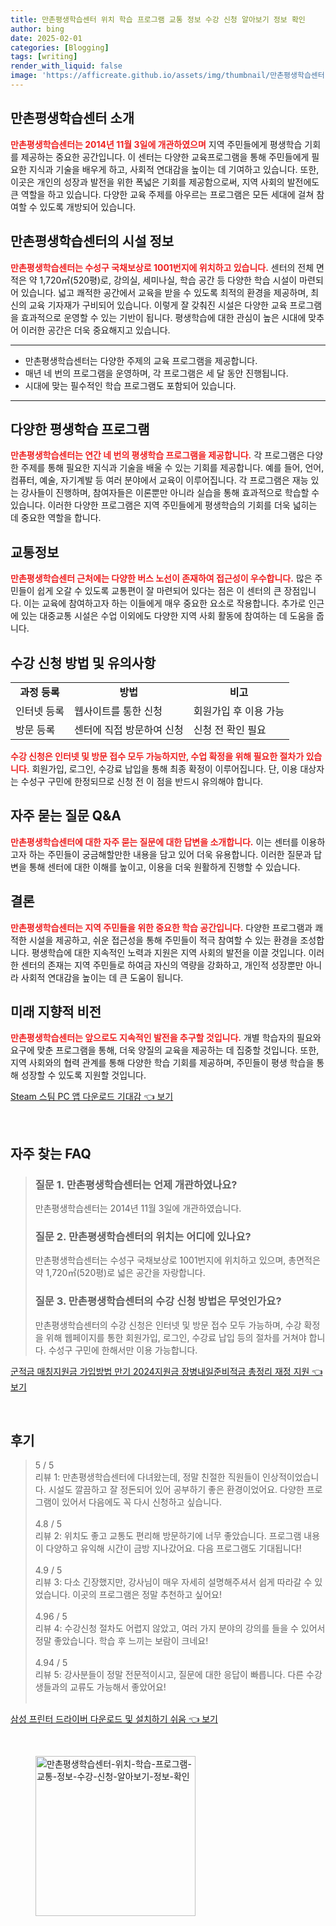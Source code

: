 ```yaml
---
title: 만촌평생학습센터 위치 학습 프로그램 교통 정보 수강 신청 알아보기 정보 확인
author: bing
date: 2025-02-01
categories: [Blogging]
tags: [writing]
render_with_liquid: false
image: 'https://afficreate.github.io/assets/img/thumbnail/만촌평생학습센터-위치-학습-프로그램-교통-정보-수강-신청-알아보기-정보-확인.webp'
---
```



<h2 id='만촌평생학습센터소개'>만촌평생학습센터 소개</h2>

<p><b><span style="color: #ee2323;">만촌평생학습센터는 2014년 11월 3일에 개관하였으며</span></b> 지역 주민들에게 평생학습 기회를 제공하는 중요한 공간입니다. 이 센터는 다양한 교육프로그램을 통해 주민들에게 필요한 지식과 기술을 배우게 하고, 사회적 연대감을 높이는 데 기여하고 있습니다. 또한, 이곳은 개인의 성장과 발전을 위한 폭넓은 기회를 제공함으로써, 지역 사회의 발전에도 큰 역할을 하고 있습니다. 다양한 교육 주제를 아우르는 프로그램은 모든 세대에 걸쳐 참여할 수 있도록 개방되어 있습니다.</p>

<h2 id='시설정보'>만촌평생학습센터의 시설 정보</h2>

<p><b><span style="color: #ee2323;">만촌평생학습센터는 수성구 국채보상로 1001번지에 위치하고 있습니다.</span></b> 센터의 전체 면적은 약 1,720㎡(520평)로, 강의실, 세미나실, 학습 공간 등 다양한 학습 시설이 마련되어 있습니다. 넓고 쾌적한 공간에서 교육을 받을 수 있도록 최적의 환경을 제공하며, 최신의 교육 기자재가 구비되어 있습니다. 이렇게 잘 갖춰진 시설은 다양한 교육 프로그램을 효과적으로 운영할 수 있는 기반이 됩니다. 평생학습에 대한 관심이 높은 시대에 맞추어 이러한 공간은 더욱 중요해지고 있습니다.</p>

<hr />

<ul>
    <li>만촌평생학습센터는 다양한 주제의 교육 프로그램을 제공합니다.</li>
    <li>매년 네 번의 프로그램을 운영하며, 각 프로그램은 세 달 동안 진행됩니다.</li>
    <li>시대에 맞는 필수적인 학습 프로그램도 포함되어 있습니다.</li>
</ul>

<hr />

<h2 id='다양한프로그램'>다양한 평생학습 프로그램</h2>

<p><b><span style="color: #ee2323;">만촌평생학습센터는 연간 네 번의 평생학습 프로그램을 제공합니다.</span></b> 각 프로그램은 다양한 주제를 통해 필요한 지식과 기술을 배울 수 있는 기회를 제공합니다. 예를 들어, 언어, 컴퓨터, 예술, 자기계발 등 여러 분야에서 교육이 이루어집니다. 각 프로그램은 재능 있는 강사들이 진행하며, 참여자들은 이론뿐만 아니라 실습을 통해 효과적으로 학습할 수 있습니다. 이러한 다양한 프로그램은 지역 주민들에게 평생학습의 기회를 더욱 넓히는 데 중요한 역할을 합니다.</p>

<h2 id='교통정보'>교통정보</h2>

<p><b><span style="color: #ee2323;">만촌평생학습센터 근처에는 다양한 버스 노선이 존재하여 접근성이 우수합니다.</span></b> 많은 주민들이 쉽게 오갈 수 있도록 교통편이 잘 마련되어 있다는 점은 이 센터의 큰 장점입니다. 이는 교육에 참여하고자 하는 이들에게 매우 중요한 요소로 작용합니다. 추가로 인근에 있는 대중교통 시설은 수업 이외에도 다양한 지역 사회 활동에 참여하는 데 도움을 줍니다.</p>

<h2 id='수강신청방법'>수강 신청 방법 및 유의사항</h2>

<table>
    <tr>
        <td style="text-align: center; height: 17px;"><b>과정 등록</b></td>
        <td style="text-align: center; height: 17px;"><b>방법</b></td>
        <td style="text-align: center; height: 17px;"><b>비고</b></td>
    </tr>
    <tr>
        <td>인터넷 등록</td>
        <td>웹사이트를 통한 신청</td>
        <td>회원가입 후 이용 가능</td>
    </tr>
    <tr>
        <td>방문 등록</td>
        <td>센터에 직접 방문하여 신청</td>
        <td>신청 전 확인 필요</td>
    </tr>
</table>

<p><b><span style="color: #ee2323;">수강 신청은 인터넷 및 방문 접수 모두 가능하지만, 수업 확정을 위해 필요한 절차가 있습니다.</span></b> 회원가입, 로그인, 수강료 납입을 통해 최종 확정이 이루어집니다. 단, 이용 대상자는 수성구 구민에 한정되므로 신청 전 이 점을 반드시 유의해야 합니다.</p>

<h2 id='자주묻는질문'>자주 묻는 질문 Q&A</h2>

<p><b><span style="color: #ee2323;">만촌평생학습센터에 대한 자주 묻는 질문에 대한 답변을 소개합니다.</span></b> 이는 센터를 이용하고자 하는 주민들이 궁금해할만한 내용을 담고 있어 더욱 유용합니다. 이러한 질문과 답변을 통해 센터에 대한 이해를 높이고, 이용을 더욱 원활하게 진행할 수 있습니다.</p>

<h2 id='결론'>결론</h2>

<p><b><span style="color: #ee2323;">만촌평생학습센터는 지역 주민들을 위한 중요한 학습 공간입니다.</span></b> 다양한 프로그램과 쾌적한 시설을 제공하고, 쉬운 접근성을 통해 주민들이 적극 참여할 수 있는 환경을 조성합니다. 평생학습에 대한 지속적인 노력과 지원은 지역 사회의 발전을 이끌 것입니다. 이러한 센터의 존재는 지역 주민들로 하여금 자신의 역량을 강화하고, 개인적 성장뿐만 아니라 사회적 연대감을 높이는 데 큰 도움이 됩니다.</p>

<h2 id='미래지향적비전'>미래 지향적 비전</h2>

<p><b><span style="color: #ee2323;">만촌평생학습센터는 앞으로도 지속적인 발전을 추구할 것입니다.</span></b> 개별 학습자의 필요와 요구에 맞춘 프로그램을 통해, 더욱 양질의 교육을 제공하는 데 집중할 것입니다. 또한, 지역 사회와의 협력 관계를 통해 다양한 학습 기회를 제공하며, 주민들이 평생 학습을 통해 성장할 수 있도록 지원할 것입니다.</p>


<p><a class="click-button" title="Steam 스팀 PC 앱 다운로드 기대감" href="https://afficreate.github.io/posts/Steam-%EC%8A%A4%ED%8C%80-PC-%EC%95%B1-%EB%8B%A4%EC%9A%B4%EB%A1%9C%EB%93%9C-%EA%B8%B0%EB%8C%80%EA%B0%90/" rel="dofollow">Steam 스팀 PC 앱 다운로드 기대감 👈 보기</a></p><br>
<h2 id='자주_찾는_FAQ'>자주 찾는 FAQ</h2>
<div itemscope="" itemtype="https://schema.org/FAQPage">
<blockquote>
<div itemscope="" itemprop="mainEntity" itemtype="https://schema.org/Question">
<h3 itemprop="name">질문 1. 만촌평생학습센터는 언제 개관하였나요?</h3>
<div itemscope="" itemprop="acceptedAnswer" itemtype="https://schema.org/Answer">
<span itemprop="text">
<p>만촌평생학습센터는 2014년 11월 3일에 개관하였습니다.</p>
</span>
</div>
</div>
<div itemscope="" itemprop="mainEntity" itemtype="https://schema.org/Question">
<h3 itemprop="name">질문 2. 만촌평생학습센터의 위치는 어디에 있나요?</h3>
<div itemscope="" itemprop="acceptedAnswer" itemtype="https://schema.org/Answer">
<span itemprop="text">
<p>만촌평생학습센터는 수성구 국채보상로 1001번지에 위치하고 있으며, 총면적은 약 1,720㎡(520평)로 넓은 공간을 자랑합니다.</p>
</span>
</div>
</div>
<div itemscope="" itemprop="mainEntity" itemtype="https://schema.org/Question">
<h3 itemprop="name">질문 3. 만촌평생학습센터의 수강 신청 방법은 무엇인가요?</h3>
<div itemscope="" itemprop="acceptedAnswer" itemtype="https://schema.org/Answer">
<span itemprop="text">
<p>만촌평생학습센터의 수강 신청은 인터넷 및 방문 접수 모두 가능하며, 수강 확정을 위해 웹페이지를 통한 회원가입, 로그인, 수강료 납입 등의 절차를 거쳐야 합니다. 수성구 구민에 한해서만 이용 가능합니다.</p>
</span>
</div>
</div>
</blockquote>
</div>
<p><a class="click-button" title="군적금 매칭지원금 가입방법 만기 2024지원금 장병내일준비적금 총정리 재정 지원" href="https://afficreate.github.io/posts/%EA%B5%B0%EC%A0%81%EA%B8%88-%EB%A7%A4%EC%B9%AD%EC%A7%80%EC%9B%90%EA%B8%88-%EA%B0%80%EC%9E%85%EB%B0%A9%EB%B2%95-%EB%A7%8C%EA%B8%B0-2024%EC%A7%80%EC%9B%90%EA%B8%88-%EC%9E%A5%EB%B3%91%EB%82%B4%EC%9D%BC%EC%A4%80%EB%B9%84%EC%A0%81%EA%B8%88-%EC%B4%9D%EC%A0%95%EB%A6%AC-%EC%9E%AC%EC%A0%95-%EC%A7%80%EC%9B%90/" rel="dofollow">군적금 매칭지원금 가입방법 만기 2024지원금 장병내일준비적금 총정리 재정 지원 👈 보기</a></p><br>
<h2 id='후기'>후기</h2>
<div itemscope itemtype="https://schema.org/Product">
  <blockquote>
  <div itemprop="review" itemscope itemtype="https://schema.org/Review">
      <div itemprop="reviewRating" itemscope itemtype="https://schema.org/Rating"> <span itemprop="ratingValue">5</span> / <span itemprop="bestRating">5</span> </div>
      <span itemprop="reviewBody">리뷰 1: 만촌평생학습센터에 다녀왔는데, 정말 친절한 직원들이 인상적이었습니다. 시설도 깔끔하고 잘 정돈되어 있어 공부하기 좋은 환경이었어요. 다양한 프로그램이 있어서 다음에도 꼭 다시 신청하고 싶습니다.</span>
  </div>
  <br>
  <div itemprop="review" itemscope itemtype="https://schema.org/Review">
      <div itemprop="reviewRating" itemscope itemtype="https://schema.org/Rating"> <span itemprop="ratingValue">4.8</span> / <span itemprop="bestRating">5</span> </div>
      <span itemprop="reviewBody">리뷰 2: 위치도 좋고 교통도 편리해 방문하기에 너무 좋았습니다. 프로그램 내용이 다양하고 유익해 시간이 금방 지나갔어요. 다음 프로그램도 기대됩니다!</span>
  </div>
  <br>
  <div itemprop="review" itemscope itemtype="https://schema.org/Review">
      <div itemprop="reviewRating" itemscope itemtype="https://schema.org/Rating"> <span itemprop="ratingValue">4.9</span> / <span itemprop="bestRating">5</span> </div>
      <span itemprop="reviewBody">리뷰 3: 다소 긴장했지만, 강사님이 매우 자세히 설명해주셔서 쉽게 따라갈 수 있었습니다. 이곳의 프로그램은 정말 추천하고 싶어요!</span>
  </div>
  <br>
  <div itemprop="review" itemscope itemtype="https://schema.org/Review">
      <div itemprop="reviewRating" itemscope itemtype="https://schema.org/Rating"> <span itemprop="ratingValue">4.96</span> / <span itemprop="bestRating">5</span> </div>
      <span itemprop="reviewBody">리뷰 4: 수강신청 절차도 어렵지 않았고, 여러 가지 분야의 강의를 들을 수 있어서 정말 좋았습니다. 학습 후 느끼는 보람이 크네요!</span>
  </div>
  <br>
  <div itemprop="review" itemscope itemtype="https://schema.org/Review">
      <div itemprop="reviewRating" itemscope itemtype="https://schema.org/Rating"> <span itemprop="ratingValue">4.94</span> / <span itemprop="bestRating">5</span> </div>
      <span itemprop="reviewBody">리뷰 5: 강사분들이 정말 전문적이시고, 질문에 대한 응답이 빠릅니다. 다른 수강생들과의 교류도 가능해서 좋았어요!</span>
  </div>
  <br>
  </blockquote>
</div>
<p><a class="click-button" title="삼성 프린터 드라이버 다운로드 및 설치하기 쉬움" href="https://afficreate.github.io/posts/%EC%82%BC%EC%84%B1-%ED%94%84%EB%A6%B0%ED%84%B0-%EB%93%9C%EB%9D%BC%EC%9D%B4%EB%B2%84-%EB%8B%A4%EC%9A%B4%EB%A1%9C%EB%93%9C-%EB%B0%8F-%EC%84%A4%EC%B9%98%ED%95%98%EA%B8%B0-%EC%89%AC%EC%9B%80/" rel="dofollow">삼성 프린터 드라이버 다운로드 및 설치하기 쉬움 👈 보기</a></p><br>
<figure class="image"><img src="https://afficreate.github.io/assets/img/thumbnail/만촌평생학습센터-위치-학습-프로그램-교통-정보-수강-신청-알아보기-정보-확인.webp" alt="만촌평생학습센터-위치-학습-프로그램-교통-정보-수강-신청-알아보기-정보-확인" width="256" height="256"></figure>